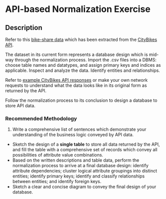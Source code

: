# API-based Normalization Exercise

## Description

Refer to this [bike-share data](https://github.com/gwu-business/bikeshare-data/tree/master/data) which has been extracted from the [CityBikes API](http://api.citybik.es/v2/).

The dataset in its current form represents a database design which is mid-way through the normalization process. Import the .csv files into a DBMS: choose table names and datatypes, and assign primary keys and indices as applicable. Inspect and analyze the data. Identify entities and relationships.

Refer to [example CityBikes API responses](https://github.com/gwu-business/bikeshare-data/blob/master/fixtures/FIXTURES.md) or make your own network requests to understand what the data looks like in its original form as returned by the API.

Follow the normalization process to its conclusion to design a database to store API data.

### Recommended Methodology

 1. Write a comprehensive list of sentences which demonstrate your understanding of the business logic conveyed by API data.
 + Sketch the design of a **single table** to store all data returned by the API, and fill the table with a comprehensive set of records which convey all possibilities of attribute value combinations.
 + Based on the written descriptions and table data, perform the normalization process to arrive at a final database design: identify attribute dependencies; cluster logical attribute groupings into distinct entities; identify primary keys; identify and classify relationships between entities; and identify foreign keys.
 + Sketch a clear and concise diagram to convey the final design of your database.
